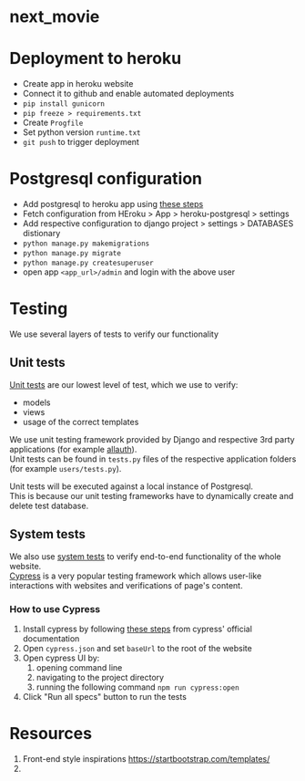 # next_movie

# Deployment to heroku

* Create app in heroku website
* Connect it to github and enable automated deployments
* `pip install gunicorn`
* `pip freeze > requirements.txt`
* Create `Progfile`
* Set python version `runtime.txt`
* `git push` to trigger deployment

# Postgresql configuration

* Add postgresql to heroku app using [these steps](https://devcenter.heroku.com/articles/heroku-postgresql#provisioning-heroku-postgres)
* Fetch configuration from HEroku > App > heroku-postgresql > settings
* Add respective configuration to django project > settings > DATABASES distionary
* `python manage.py makemigrations`
* `python manage.py migrate`
* `python manage.py createsuperuser`
* open app `<app_url>/admin` and login with the above user

# Testing

We use several layers of tests to verify our functionality

## Unit tests

[Unit tests](https://en.wikipedia.org/wiki/Unit_testing) are our lowest level of test, which we use to verify:
 * models
 * views
 * usage of the correct templates

We use unit testing framework provided by Django and respective 3rd party applications (for example [allauth](https://django-allauth.readthedocs.io/)).<br>
Unit tests can be found in `tests.py` files of the respective application folders (for example `users/tests.py`).

Unit tests will be executed against a local instance of Postgresql.<br>
This is because our unit testing frameworks have to dynamically create and delete test database.

## System tests

We also use [system tests](https://en.wikipedia.org/wiki/System_testing) to verify end-to-end functionality of the whole website.<br>
[Cypress](https://www.cypress.io/) is a very popular testing framework which allows user-like interactions with websites and verifications of page's content.


### How to use Cypress

1. Install cypress by following [these steps](https://docs.cypress.io/guides/getting-started/installing-cypress.html#System-requirements) from cypress' official documentation
2. Open `cypress.json` and set `baseUrl` to the root of the website
3. Open cypress UI by:
   1. opening command line
   2. navigating to the project directory
   3. running the following command `npm run cypress:open`
4. Click "Run all specs"  button to run the tests

# Resources

1. Front-end style inspirations https://startbootstrap.com/templates/
2.
